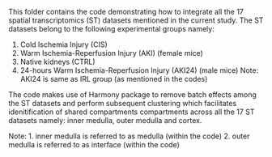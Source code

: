 This folder contains the code demonstrating how to integrate all the 17 spatial transcriptomics (ST) datasets mentioned in the current study.
The ST datasets belong to the following experimental groups namely:
1. Cold Ischemia Injury (CIS)
2. Warm Ischemia-Reperfusion Injury (AKI) (female mice)
3. Native kidneys (CTRL)
4. 24-hours Warm Ischemia-Reperfusion Injury (AKI24) (male mice)
   Note: AKI24 is same as IRL group (as mentioned in the codes)

The code makes use of Harmony package to remove batch effects among the ST datasets and perform subsequent clustering which facilitates idenitification
of shared compartments compartments across all the 17 ST datasets namely: inner medulla, outer medulla and cortex.

Note: 1. inner medulla is referred to as medulla (within the code)
      2. outer medulla is referred to as interface (within the code)

